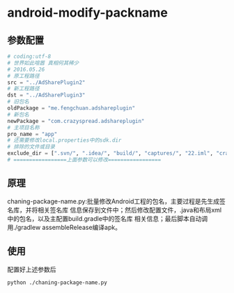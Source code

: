 # android-modify-packname

## 参数配置
```python
# coding:utf-8
# 世界如此喧嚣 真相何其稀少
# 2016.05.26
# 原工程路径
src = "../AdSharePlugin2"
# 新工程路径
dst = "../AdSharePlugin3"
# 旧包名
oldPackage = "me.fengchuan.adshareplugin"
# 新包名
newPackage = "com.crazyspread.adshareplugin"
# 主项目名称
pro_name = "app"
# 还需要修改local.properties中的sdk.dir
# 排除的文件或目录
exclude_dir = [".svn/", ".idea/", "build/", "captures/", "22.iml", "crazyspread.iml"]
# =================上面参数可以修改=================
```

## 原理
chaning-package-name.py:批量修改Android工程的包名，主要过程是先生成签名库，并将相关签名库
信息保存到文件中；然后修改配置文件，.java和布局xml中的包名，以及主配置build.gradle中的签名库
相关信息；最后脚本自动调用./gradlew assembleRelease编译apk。

## 使用
配置好上述参数后
```shell
python ./chaning-package-name.py
```
